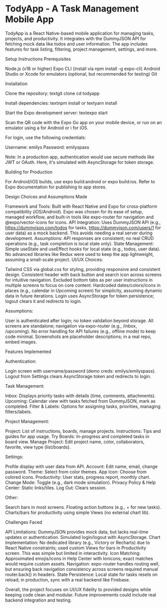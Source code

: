 # TodyApp - A Task Management Mobile App
TodyApp is a React Native-based mobile application for managing tasks, projects, and productivity. It integrates with the DummyJSON API for fetching mock data like todos and user information. The app includes features for task listing, filtering, project management, settings, and more.

Setup Instructions
Prerequisites

Node.js (v18 or higher)
Expo CLI (install via npm install -g expo-cli)
Android Studio or Xcode for emulators (optional, but recommended for testing)
Git

Installation


Clone the repository:
textgit clone <repository-url>
cd todyapp


Install dependencies:
textnpm install
or
textyarn install


Start the Expo development server:
textexpo start

Scan the QR code with the Expo Go app on your mobile device, or run on an emulator using a for Android or i for iOS.


For login, use the following credentials:

Username: emilys
Password: emilyspass


Note: In a production app, authentication would use secure methods like JWT or OAuth. Here, it's simulated with AsyncStorage for token storage.


Building for Production

For Android/iOS builds, use expo build:android or expo build:ios.
Refer to Expo documentation for publishing to app stores.

Design Choices and Assumptions Made

Framework and Tools: Built with React Native and Expo for cross-platform compatibility (iOS/Android). Expo was chosen for its ease of setup, managed workflow, and built-in tools like expo-router for navigation and @expo/vector-icons for icons.
API Integration: Uses DummyJSON API (e.g., https://dummyjson.com/todos for tasks, https://dummyjson.com/users/1 for user data) as a mock backend. This avoids needing a real server during development. Assumptions: API responses are consistent; no real CRUD operations (e.g., task completion is local state only).
State Management: Simple useState and useEffect hooks for local state (e.g., todos, user data). No advanced libraries like Redux were used to keep the app lightweight, assuming a small-scale project.
UI/UX Choices:

Tailwind CSS via global.css for styling, providing responsive and consistent design.
Consistent header with back button and search icon across screens for intuitive navigation.
Excluded bottom tabs as per user instructions in multiple screens to focus on core content.
Hardcoded dates/colors/icons in places (e.g., calendar in Upcoming screen) for simplicity, assuming dynamic data in future iterations.
Login uses AsyncStorage for token persistence; logout clears it and redirects to login.


Assumptions:

User is authenticated after login; no token validation beyond storage.
All screens are standalone; navigation via expo-router (e.g., /inbox, /upcoming).
No error handling for API failures (e.g., offline mode) to keep code minimal.
Screenshots are placeholder descriptions; in a real repo, embed images.



Features Implemented

Authentication:

Login screen with username/password (demo creds: emilys/emilyspass).
Logout from Settings clears AsyncStorage token and redirects to login.


Task Management:

Inbox: Displays priority tasks with details (time, comments, attachments).
Upcoming: Calendar view with tasks fetched from DummyJSON, mark as completed.
Filter & Labels: Options for assigning tasks, priorities, managing filters/labels.


Project Management:

Project: List of instructions, boards, manage projects.
Instructions: Tips and guides for app usage.
Try Boards: In-progress and completed tasks in board view.
Manage Project: Edit project name, color, collaborators, favorite, view type (list/boards).


Settings:

Profile display with user data from API.
Account: Edit name, email, change password.
Theme: Select from color themes.
App Icon: Choose from colored icons.
Productivity: User stats, progress report, monthly chart.
Change Mode: Toggle (e.g., dark mode simulation).
Privacy Policy & Help Center: Static links/tiles.
Log Out: Clears session.


Other:

Search bars in most screens.
Floating action buttons (e.g., + for new tasks).
Charts/bars for productivity using simple Views (no external chart lib).


Challenges Faced

API Limitations: DummyJSON provides mock data, but lacks real-time updates or authentication. Simulated login/logout with AsyncStorage.
Chart Implementation: No dedicated library (e.g., Victory or Recharts) due to React Native constraints; used custom Views for bars in Productivity screen. This was simple but limited in interactivity.
Icon Matching: Approximated emojis/icons in Help Center with Ionicons; exact matches would require custom assets.
Navigation: expo-router handles routing well, but ensuring back navigation consistency across screens required manual router.back() in headers.
State Persistence: Local state for tasks resets on reload; in production, sync with a real backend like Firebase.

Overall, the project focuses on UI/UX fidelity to provided designs while keeping code clean and modular. Future improvements could include real backend integration and testing.

